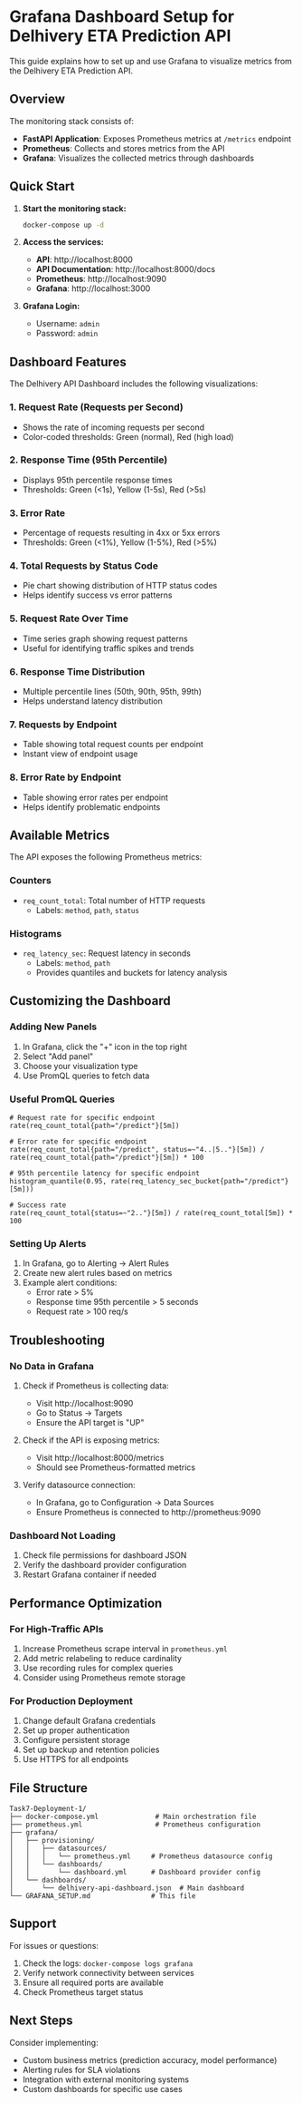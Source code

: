 # Grafana Dashboard Setup for Delhivery ETA Prediction API

This guide explains how to set up and use Grafana to visualize metrics from the Delhivery ETA Prediction API.

## Overview

The monitoring stack consists of:
- **FastAPI Application**: Exposes Prometheus metrics at `/metrics` endpoint
- **Prometheus**: Collects and stores metrics from the API
- **Grafana**: Visualizes the collected metrics through dashboards

## Quick Start

1. **Start the monitoring stack:**
   ```bash
   docker-compose up -d
   ```

2. **Access the services:**
   - **API**: http://localhost:8000
   - **API Documentation**: http://localhost:8000/docs
   - **Prometheus**: http://localhost:9090
   - **Grafana**: http://localhost:3000

3. **Grafana Login:**
   - Username: `admin`
   - Password: `admin`

## Dashboard Features

The Delhivery API Dashboard includes the following visualizations:

### 1. Request Rate (Requests per Second)
- Shows the rate of incoming requests per second
- Color-coded thresholds: Green (normal), Red (high load)

### 2. Response Time (95th Percentile)
- Displays 95th percentile response times
- Thresholds: Green (<1s), Yellow (1-5s), Red (>5s)

### 3. Error Rate
- Percentage of requests resulting in 4xx or 5xx errors
- Thresholds: Green (<1%), Yellow (1-5%), Red (>5%)

### 4. Total Requests by Status Code
- Pie chart showing distribution of HTTP status codes
- Helps identify success vs error patterns

### 5. Request Rate Over Time
- Time series graph showing request patterns
- Useful for identifying traffic spikes and trends

### 6. Response Time Distribution
- Multiple percentile lines (50th, 90th, 95th, 99th)
- Helps understand latency distribution

### 7. Requests by Endpoint
- Table showing total request counts per endpoint
- Instant view of endpoint usage

### 8. Error Rate by Endpoint
- Table showing error rates per endpoint
- Helps identify problematic endpoints

## Available Metrics

The API exposes the following Prometheus metrics:

### Counters
- `req_count_total`: Total number of HTTP requests
  - Labels: `method`, `path`, `status`

### Histograms
- `req_latency_sec`: Request latency in seconds
  - Labels: `method`, `path`
  - Provides quantiles and buckets for latency analysis

## Customizing the Dashboard

### Adding New Panels

1. In Grafana, click the "+" icon in the top right
2. Select "Add panel"
3. Choose your visualization type
4. Use PromQL queries to fetch data

### Useful PromQL Queries

```promql
# Request rate for specific endpoint
rate(req_count_total{path="/predict"}[5m])

# Error rate for specific endpoint
rate(req_count_total{path="/predict", status=~"4..|5.."}[5m]) / rate(req_count_total{path="/predict"}[5m]) * 100

# 95th percentile latency for specific endpoint
histogram_quantile(0.95, rate(req_latency_sec_bucket{path="/predict"}[5m]))

# Success rate
rate(req_count_total{status=~"2.."}[5m]) / rate(req_count_total[5m]) * 100
```

### Setting Up Alerts

1. In Grafana, go to Alerting → Alert Rules
2. Create new alert rules based on metrics
3. Example alert conditions:
   - Error rate > 5%
   - Response time 95th percentile > 5 seconds
   - Request rate > 100 req/s

## Troubleshooting

### No Data in Grafana
1. Check if Prometheus is collecting data:
   - Visit http://localhost:9090
   - Go to Status → Targets
   - Ensure the API target is "UP"

2. Check if the API is exposing metrics:
   - Visit http://localhost:8000/metrics
   - Should see Prometheus-formatted metrics

3. Verify datasource connection:
   - In Grafana, go to Configuration → Data Sources
   - Ensure Prometheus is connected to http://prometheus:9090

### Dashboard Not Loading
1. Check file permissions for dashboard JSON
2. Verify the dashboard provider configuration
3. Restart Grafana container if needed

## Performance Optimization

### For High-Traffic APIs
1. Increase Prometheus scrape interval in `prometheus.yml`
2. Add metric relabeling to reduce cardinality
3. Use recording rules for complex queries
4. Consider using Prometheus remote storage

### For Production Deployment
1. Change default Grafana credentials
2. Set up proper authentication
3. Configure persistent storage
4. Set up backup and retention policies
5. Use HTTPS for all endpoints

## File Structure

```
Task7-Deployment-1/
├── docker-compose.yml              # Main orchestration file
├── prometheus.yml                  # Prometheus configuration
├── grafana/
│   ├── provisioning/
│   │   ├── datasources/
│   │   │   └── prometheus.yml     # Prometheus datasource config
│   │   └── dashboards/
│   │       └── dashboard.yml      # Dashboard provider config
│   └── dashboards/
│       └── delhivery-api-dashboard.json  # Main dashboard
└── GRAFANA_SETUP.md               # This file
```

## Support

For issues or questions:
1. Check the logs: `docker-compose logs grafana`
2. Verify network connectivity between services
3. Ensure all required ports are available
4. Check Prometheus target status

## Next Steps

Consider implementing:
- Custom business metrics (prediction accuracy, model performance)
- Alerting rules for SLA violations
- Integration with external monitoring systems
- Custom dashboards for specific use cases 